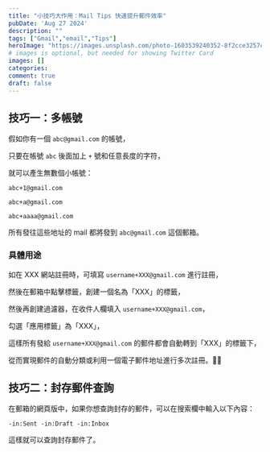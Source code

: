 ```yaml
---
title: "小技巧大作用：Mail Tips 快速提升郵件效率"
pubDate: 'Aug 27 2024'
description: ""
tags: ["Gmail","email","Tips"]
heroImage: "https://images.unsplash.com/photo-1603539240352-8f2cce3257c4?ixid=MnwxMjA3fDB8MHxwaG90by1wYWdlfHx8fGVufDB8fHx8&ixlib=rb-1.2.1&auto=format&fit=crop&w=1351&q=80"
# images is optional, but needed for showing Twitter Card
images: []
categories:
comment: true
draft: false
---
```


## 技巧一：多帳號

假如你有一個 `abc@gmail.com` 的帳號，

只要在帳號 `abc` 後面加上 `+` 號和任意長度的字符，

就可以產生無數個小帳號：

`abc+1@gmail.com`

`abc+a@gmail.com`

`abc+aaaa@gmail.com`

所有發往這些地址的 mail 都將發到 `abc@gmail.com` 這個郵箱。

### 具體用途

如在 XXX 網站註冊時，可填寫 `username+XXX@gmail.com` 進行註冊，

然後在郵箱中點擊標籤，創建一個名為「XXX」的標籤，

然後再創建過濾器，在收件人欄填入 `username+XXX@gmail.com`，

勾選「應用標籤」為「XXX」，

這樣所有發給 `username+XXX@gmail.com` 的郵件都會自動轉到「XXX」的標籤下，

從而實現郵件的自動分類或利用一個電子郵件地址進行多次註冊。👍🏻

## 技巧二：封存郵件查詢

在郵箱的網頁版中，如果你想查詢封存的郵件，可以在搜索欄中輸入以下內容：

```text
-in:Sent -in:Draft -in:Inbox

```

這樣就可以查詢封存郵件了。
